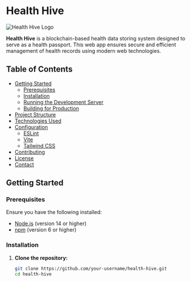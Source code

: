 # Health Hive

![Health Hive Logo]([https://github.com/herathua/HealthHiveWeb/blob/main/public/logo.png?raw=true])

**Health Hive** is a blockchain-based health data storing system designed to serve as a health passport. This web app ensures secure and efficient management of health records using modern web technologies.

## Table of Contents

- [Getting Started](#getting-started)
  - [Prerequisites](#prerequisites)
  - [Installation](#installation)
  - [Running the Development Server](#running-the-development-server)
  - [Building for Production](#building-for-production)
- [Project Structure](#project-structure)
- [Technologies Used](#technologies-used)
- [Configuration](#configuration)
  - [ESLint](#eslint)
  - [Vite](#vite)
  - [Tailwind CSS](#tailwind-css)
- [Contributing](#contributing)
- [License](#license)
- [Contact](#contact)

## Getting Started

### Prerequisites

Ensure you have the following installed:

- [Node.js](https://nodejs.org/) (version 14 or higher)
- [npm](https://www.npmjs.com/) (version 6 or higher)

### Installation

1. **Clone the repository:**

   ```bash
   git clone https://github.com/your-username/health-hive.git
   cd health-hive
